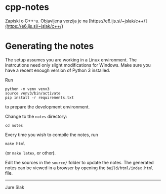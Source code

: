 # cpp-notes
Zapiski o C++-u. Objavljena verzija je na
[https://e6.ijs.si/~jslak/c++/](https://e6.ijs.si/~jslak/c++/)

# Generating the notes

The setup assumes you are working in a Linux environment. The instrcutions need only slight
modifications for Windows. Make sure you have a recent enough version of Python 3 installed.

Run
```
python -m venv venv3
source venv3/bin/activate
pip install -r requirements.txt
```
to prepare the development environment.

Change to the `notes` directory:
```
cd notes
```

Every time you wish to compile the notes, run
```
make html
```
(or `make latex`, or other).

Edit the sources in the `source/` folder to update the notes.
The generated notes can be viewed in a browser by opening the `build/html/index.html`
file.

---
Jure Slak

